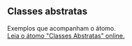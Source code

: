 ## Classes abstratas

Exemplos que acompanham o átomo.  
[Leia o átomo "Classes Abstratas" online.](https://stepik.org/lesson/350608/step/1)